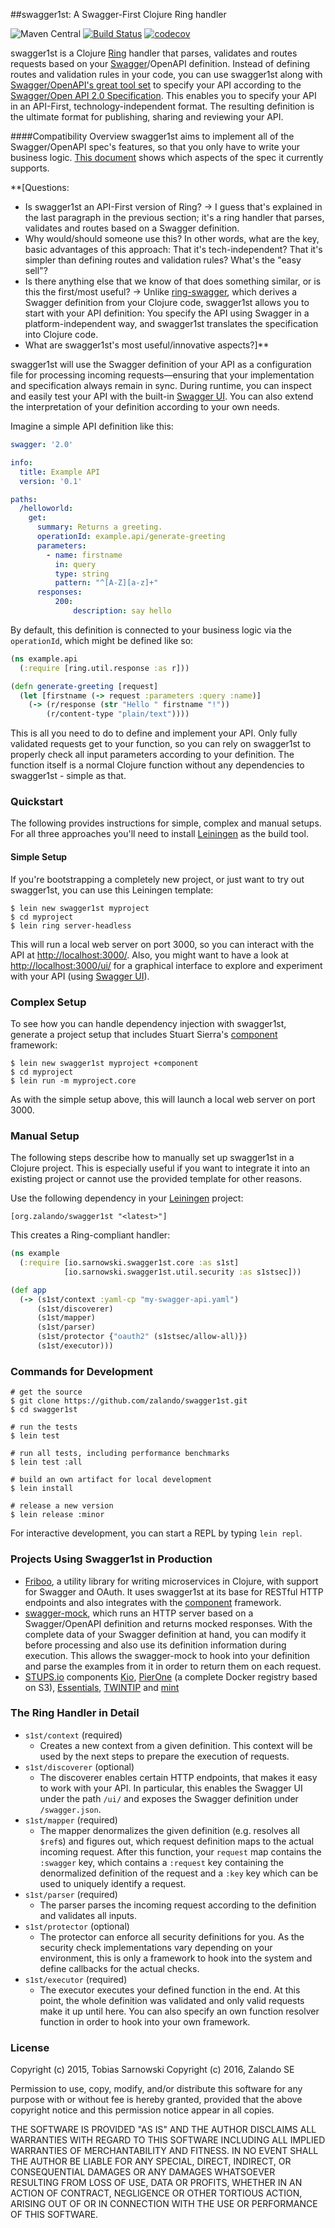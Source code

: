 ##swagger1st: A Swagger-First Clojure Ring handler

![Maven Central](https://img.shields.io/maven-central/v/org.zalando/swagger1st.svg)
[![Build Status](https://travis-ci.org/zalando/swagger1st.svg?branch=master)](https://travis-ci.org/zalando/swagger1st)
[![codecov](https://codecov.io/gh/zalando/swagger1st/branch/master/graph/badge.svg)](https://codecov.io/gh/zalando/swagger1st)

swagger1st is a Clojure [Ring](https://github.com/ring-clojure/ring) handler that parses, validates and routes requests
based on your [Swagger](http://swagger.io/)/OpenAPI definition. Instead of defining routes and validation rules in your code, you can use swagger1st along with [Swagger/OpenAPI's great tool set](http://editor.swagger.io/) to specify your API according to the [Swagger/Open API 2.0 Specification](https://github.com/swagger-api/swagger-spec). This enables you to specify your API in an API-First, technology-independent format. The resulting definition is the ultimate format for publishing, sharing and reviewing your API.

####Compatibility Overview
swagger1st aims to implement all of the Swagger/OpenAPI spec's features, so that you only have to write your business logic. [This document](https://github.com/zalando/swagger1st/blob/master/comp-2.0.md) shows which aspects of the spec it currently supports.

**[Questions:
- Is swagger1st an API-First version of Ring? -> I guess that's explained in the last paragraph in the previous section; it's a ring handler that parses, validates and routes based on a Swagger definition.
- Why would/should someone use this? In other words, what are the key, basic advantages of this approach: That it's tech-independent? That it's simpler than defining routes and validation rules? What's the "easy sell"?
- Is there anything else that we know of that does something similar, or is this the first/most useful? -> Unlike [ring-swagger](https://github.com/metosin/ring-swagger), which derives a Swagger definition from your Clojure code, swagger1st allows you to start with your API definition: You specify the API using Swagger in a platform-independent way, and swagger1st translates the specification into Clojure code.
- What are swagger1st's most useful/innovative aspects?]**

swagger1st will use the Swagger definition of your API as a configuration file for processing incoming requests—ensuring that your implementation and specification always remain in sync. During runtime, you can inspect and easily test
your API with the built-in [Swagger UI](http://petstore.swagger.io/). You can also extend the interpretation of
your definition according to your own needs.

Imagine a simple API definition like this:

```yaml
swagger: '2.0'

info:
  title: Example API
  version: '0.1'

paths:
  /helloworld:
    get:
      summary: Returns a greeting.
      operationId: example.api/generate-greeting
      parameters:
        - name: firstname
          in: query
          type: string
          pattern: "^[A-Z][a-z]+"
      responses:
          200:
              description: say hello
```

By default, this definition is connected to your business logic via the `operationId`, which might be defined like so:

```clojure
(ns example.api
  (:require [ring.util.response :as r]))

(defn generate-greeting [request]
  (let [firstname (-> request :parameters :query :name)]
    (-> (r/response (str "Hello " firstname "!"))
        (r/content-type "plain/text"))))
```

This is all you need to do to define and implement your API. Only fully validated requests get to your function,
so you can rely on swagger1st to properly check all input parameters according to your definition. The function itself
is a normal Clojure function without any dependencies to swagger1st - simple as that.

### Quickstart

The following provides instructions for simple, complex and manual setups. For all three approaches you'll need to install [Leiningen](http://leiningen.org/) as the build tool.

#### Simple Setup 
If you're bootstrapping a completely new project, or just want to try out swagger1st, you can use this Leiningen template:

```
$ lein new swagger1st myproject
$ cd myproject
$ lein ring server-headless
```

This will run a local web server on port 3000, so you can interact with the API at <http://localhost:3000/>. Also, you might want to have a look at <http://localhost:3000/ui/> for a graphical interface to explore and experiment with your API (using [Swagger UI](http://petstore.swagger.io/)).

### Complex Setup

To see how you can handle dependency injection with swagger1st, generate a project setup that includes Stuart Sierra's
[component](https://github.com/stuartsierra/component) framework:

```
$ lein new swagger1st myproject +component
$ cd myproject
$ lein run -m myproject.core
```

As with the simple setup above, this will launch a local web server on port 3000.

### Manual Setup

The following steps describe how to manually set up swagger1st in a Clojure project. This is especially useful if you want to integrate it into an existing project or cannot use the provided template for other reasons.

Use the following dependency in your [Leiningen](http://leiningen.org/) project:

    [org.zalando/swagger1st "<latest>"]

This creates a Ring-compliant handler:

```clojure
(ns example
  (:require [io.sarnowski.swagger1st.core :as s1st]
            [io.sarnowski.swagger1st.util.security :as s1stsec]))

(def app
  (-> (s1st/context :yaml-cp "my-swagger-api.yaml")
      (s1st/discoverer)
      (s1st/mapper)
      (s1st/parser)
      (s1st/protector {"oauth2" (s1stsec/allow-all)})
      (s1st/executor)))
```

### Commands for Development

```shell
# get the source
$ git clone https://github.com/zalando/swagger1st.git
$ cd swagger1st

# run the tests
$ lein test

# run all tests, including performance benchmarks
$ lein test :all

# build an own artifact for local development
$ lein install

# release a new version
$ lein release :minor
```

For interactive development, you can start a REPL by typing `lein repl`.

### Projects Using Swagger1st in Production

- [Friboo](https://github.com/zalando/friboo), a utility library for writing microservices in Clojure, with support for Swagger and OAuth. It uses swagger1st at its base for RESTful HTTP endpoints and also integrates with the [component](https://github.com/stuartsierra/component) framework.
- [swagger-mock](https://github.com/zalando/swagger-mock), which runs an HTTP server based on a Swagger/OpenAPI definition and returns mocked responses. With the complete data of your Swagger definition at hand, you can modify it before processing and also use its definition information during execution. This allows the swagger-mock to hook into your definition and parse the examples from it in order to return them on each request.
- [STUPS.io](https://stups.io/) components [Kio](https://github.com/zalando-stups/kio), [PierOne](https://github.com/zalando-stups/pierone) (a complete Docker registry based on S3), [Essentials](https://github.com/zalando-stups/essentials), [TWINTIP](https://github.com/zalando-stups/twintip-storage) and [mint](https://github.com/zalando-stups/mint-storage)

### The Ring Handler in Detail

* `s1st/context` (required)
    * Creates a new context from a given definition. This context will be used by the next steps to prepare the
      execution of requests.
* `s1st/discoverer` (optional)
    * The discoverer enables certain HTTP endpoints, that makes it easy to work with your API. In particular, this
      enables the Swagger UI under the path `/ui/` and exposes the Swagger definition under `/swagger.json`.
* `s1st/mapper` (required)
    * The mapper denormalizes the given definition (e.g. resolves all `$ref`s) and figures out, which request definition
      maps to the actual incoming request. After this function, your `request` map contains the `:swagger` key, which
      contains a `:request` key containing the denormalized definition of the request and a `:key` key which can be used
      to uniquely identify a request.
* `s1st/parser` (required)
    * The parser parses the incoming request according to the definition and validates all inputs.
* `s1st/protector` (optional)
    * The protector can enforce all security definitions for you. As the security check implementations vary depending
      on your environment, this is only a framework to hook into the system and define callbacks for the actual checks.
* `s1st/executor` (required)
    * The executor executes your defined function in the end. At this point, the whole definition was validated and only
      valid requests make it up until here. You can also specify an own function resolver function in order to hook into
      your own framework.

### License

Copyright (c) 2015, Tobias Sarnowski
Copyright (c) 2016, Zalando SE

Permission to use, copy, modify, and/or distribute this software for any purpose with or without fee is hereby granted,
provided that the above copyright notice and this permission notice appear in all copies.

THE SOFTWARE IS PROVIDED "AS IS" AND THE AUTHOR DISCLAIMS ALL WARRANTIES WITH REGARD TO THIS SOFTWARE INCLUDING ALL
IMPLIED WARRANTIES OF MERCHANTABILITY AND FITNESS. IN NO EVENT SHALL THE AUTHOR BE LIABLE FOR ANY SPECIAL, DIRECT,
INDIRECT, OR CONSEQUENTIAL DAMAGES OR ANY DAMAGES WHATSOEVER RESULTING FROM LOSS OF USE, DATA OR PROFITS, WHETHER IN AN
ACTION OF CONTRACT, NEGLIGENCE OR OTHER TORTIOUS ACTION, ARISING OUT OF OR IN CONNECTION WITH THE USE OR PERFORMANCE OF
THIS SOFTWARE.
